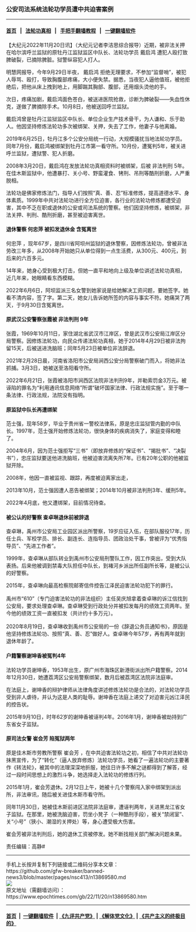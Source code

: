 ### 公安司法系统法轮功学员遭中共迫害案例
------------------------

#### [首页](https://github.com/gfw-breaker/banned-news3/blob/master/README.md) &nbsp;&nbsp;|&nbsp;&nbsp; [法轮功真相](https://github.com/begood0513/basic/blob/master/README.md)  &nbsp;&nbsp;|&nbsp;&nbsp; [手把手翻墙教程](https://github.com/gfw-breaker/guides/wiki)  &nbsp;&nbsp;|&nbsp;&nbsp; [一键翻墙软件](https://github.com/gfw-breaker/nogfw/blob/master/README.md)  



<div><p>
 【大纪元2022年11月20日讯】（大纪元记者李洁思综合报导）近期，被非法关押在哈尔滨呼兰监狱的原牡丹江监狱监区中队长、法轮功学员
 <ok href="https://www.epochtimes.com/gb/tag/%E6%88%B4%E5%90%AF%E9%B8%BF.html">
  戴启鸿
 </ok>
 遭犯人殴打致脾破裂，已摘除脾脏。狱警纵容犯人打人。
</p>
<p>
 明慧网报导，今年9月29日半夜，
 <ok href="https://www.epochtimes.com/gb/tag/%E6%88%B4%E5%90%AF%E9%B8%BF.html">
  戴启鸿
 </ok>
 拒绝无理要求，不参加“监督哨”，被犯人辱骂、殴打，导致胸腹部疼痛，大小便失禁。据悉，当夜犯人逼他值班，被他拒绝后，把他从床上拽到地上，用脚踹其胸部、腹部，还用烟头烫他的手。
</p>
<p>
 次日，疼痛加剧，戴启鸿面色苍白，被送进医院抢救，诊断为脾破裂——失血性休克，遂做了脾摘除手术。10月8日，他被送回呼兰监狱。
</p>
<p>
 戴启鸿曾是牡丹江监狱监区中队长、单位企业生产技术骨干，为人谦和、乐于助人。他因坚持修炼法轮功多次被绑架、关押，失去了工作，他妻子与他离婚。
</p>
<p>
 2019年6月25日，牡丹江多个公安分局统一行动，大规模骚扰当地法轮功学员。同年7月份，戴启鸿被绑架到牡丹江市第一看守所。10月份，遭冤判5年，被关进呼兰监狱，遭狱警、犯人折磨。
</p>
<p>
 2008年3月20日，戴启鸿在发放法轮功真相资料时被绑架，后被
 <ok href="https://www.epochtimes.com/gb/tag/%E9%9D%9E%E6%B3%95%E5%88%A4%E5%88%91.html">
  非法判刑
 </ok>
 5年。在佳木斯监狱中，他遭暴打、关小号、野蛮灌食、铐刑、吊刑等酷刑折磨，人严重脱相。
</p>
<p>
 法轮功是佛家修炼法门，指导人们按照“真、善、忍”标准修炼，提高道德水平、身体素质。1999年中共对法轮功进行全方位迫害，各行业的法轮功修炼都遭受迫害，其中不乏在职或退休的公安或司法系统的警察。他们因坚持修炼，被绑架，非法关押、判刑、酷刑折磨，甚至被迫害离世。
</p>
<h4>
 退休警察
 <ok href="https://www.epochtimes.com/gb/tag/%E4%BD%95%E5%BF%A0%E8%90%8D.html">
  何忠萍
 </ok>
 被扣发退休金 含冤离世
</h4>
<p>
 <ok href="https://www.epochtimes.com/gb/tag/%E4%BD%95%E5%BF%A0%E8%90%8D.html">
  何忠萍
 </ok>
 ，现年67岁，是四川省阿坝州监狱的退休警察，因修炼法轮功，曾被非法劳改三年多，从2008年开始她只从单位得到一点生活费，从300元、400元，到后来的六百多元。
</p>
<p>
 14年来，她身心受到极大打击，但她一直平和地向上级及单位讲述法轮功真相，近几年来，她眼睛看东西模糊。
</p>
<p>
 2022年6月6日，阿坝监派三名女警到她家说是给她解决工资问题，要她签字。她看不清内容，签了字。第二天，她女儿告诉她所签的内容与事实不符。她痛哭了两天，于9月30日含冤离世。
</p>
<h4>
 原武汉公安警察张霞被
 <ok href="https://www.epochtimes.com/gb/tag/%E9%9D%9E%E6%B3%95%E5%88%A4%E5%88%91.html">
  非法判刑
 </ok>
 9年
</h4>
<p>
 张霞，1969年10月11日，家住湖北省武汉市江岸区，曾是武汉市公安局江岸区分局警察。因修炼法轮功，向民众传递法轮功真相，她于2014年4月29日被非法拘留15天，后被送进洗脑班；同年5月23日被单位非法辞退。
</p>
<p>
 2021年2月28日晨，河南省洛阳市公安局涧西公安分局警察破门而入，将她非法抓捕。3月3日，她被送至洛阳看守所。
</p>
<p>
 2022年6月21日，张霞被洛阳市涧西区法院非法判刑9年，并勒索罚金3万元。被诬陷的罪名为“利用通讯信息网络”所谓“破坏国家法律、行政法规实施”。至于哪一条法律、行政法规，法院没有指明。
</p>
<h4>
 原监狱中队长再遭绑架
</h4>
<p>
 范士强，现年58岁，毕业于贵州省一警校法律系，原是忠庄监狱管内勤的中队长。1997年，范士强开始修炼法轮功，很快身体的疾病消失了，家庭变得和睦了。
</p>
<p>
 2004年6月，因为范士强拒写“三书”（即放弃修炼的“保证书”、“揭批书”、“决裂书”），忠庄监狱要送他进洗脑班，他被迫害流离失所7年。已有20年公职的他被监狱开除。
</p>
<p>
 2008年，他因一直被监视、跟踪，再度被迫离家出走，
</p>
<p>
 2013年10月，范士强因遭人恶告被绑架；2014年10月被非法判刑3年、缓刑5年。
</p>
<p>
 2022年4月底，他又遭绑架，目前情况待查。
</p>
<h4>
 被公认的好警察
 <strong>
  查卓琳退休前被辞退
 </strong>
</h4>
<p>
 查卓琳，禹州市公安局工业园区派出所警察，19岁应征入伍，在部队服役17年，历任士兵、军校学员、排长、副连长、连指导员、团政治处干事，曾被评为“优秀指导员”、“先进工作者”。
</p>
<p>
 1999年，查卓琳从部队转业到禹州市公安局刑警队工作，因工作突出，受到大队表扬。后来他被调到禁毒大队担任中队长，到褚河乡派出所任副所长等，是被公认的好警察。
</p>
<p>
 2015年，查卓琳向最高检察院邮寄信件控告江泽民迫害法轮功犯下的罪行。
</p>
<p style="vertical-align: baseline; margin: 12.0pt 0cm 12.0pt 0cm;">
 禹州市“610”（专门迫害法轮功的非法组织）主任吴庆旭拿着查卓琳的诉江信找到公安局，要求处理查卓琳。查卓琳受到行政处分并被扣发每月的绩效工资两年。至今他的绩效工资一直被扣发（共计约十多万元）。
</p>
<p>
 2020年8月19日，查卓琳收到禹州市公安局的一份《辞退公务员通知书》，原因是他坚持修炼法轮功、按照“真、善、忍”做好人。查卓琳今年57岁，再有两年就到退休年龄了。
</p>
<h4>
 <strong>
  户籍警察谢坤香被冤判4年
 </strong>
</h4>
<p>
 法轮功学员谢坤香，1953年出生，原广州市海珠区新港街派出所户籍警察。2014年12月30日，她遭荔湾区公安局警察绑架，数月后被荔湾区法院非法庭审。
</p>
<p>
 在法庭上，谢坤香的辩护律师从法律角度讲述修炼法轮功是合法的，对法轮功学员受到非人虐待，并认为这是人类的耻辱。谢坤香在法庭上递交了对迫害元凶江泽民的控告状。
</p>
<p>
 2015年9月10日，时年62岁的谢坤香被诬判4年。2016年1月，谢坤香被劫持到广东省女子监狱。
</p>
<h4>
 原司法女警
 <ok href="https://www.epochtimes.com/gb/tag/%E5%B4%94%E4%BC%9A%E8%8A%B3.html">
  崔会芳
 </ok>
 陷冤狱两年
</h4>
<p>
 原是佳木斯市劳教所警察
 <ok href="https://www.epochtimes.com/gb/tag/%E5%B4%94%E4%BC%9A%E8%8A%B3.html">
  崔会芳
 </ok>
 ，在中共迫害法轮功之初，相信了中共对法轮功抹黑宣传，为了“转化”（逼人放弃修炼）法轮功学员，她看了一遍法轮功的主要著作《转法轮》，被其中的法理深深地折服，她往日许多不解之谜都得到了解答，经过一段时间思想上的激烈斗争，她选择走入法轮功的修炼行列。
</p>
<p>
 2015年1月，崔会芳退休。2月12日上午，她被十几个警察闯入家中绑架到派出所，非法审讯，随后被关进佳木斯市看守所。
</p>
<p>
 同年11月30日，她被佳木斯前进区法院非法庭审，遭诬判两年，关进黑龙江省女子监狱。在那里，她被洗脑迫害，罚坐小凳子（一种酷刑手段），被关“禁闭室”、关“小号”（狭小、潮湿的关押处）等，身心遭受极大伤害。
</p>
<p>
 崔会芳被非法判刑后，她的退休工资被停发。她不断找相关部门解决问题未果。
</p>
<p>
 责任编辑：高静#
</p>
</div>
<hr/>
手机上长按并复制下列链接或二维码分享本文章：<br/>
https://github.com/gfw-breaker/banned-news3/blob/master/pages/nsc413/n13869580.md <br/>
<a href='https://github.com/gfw-breaker/banned-news3/blob/master/pages/nsc413/n13869580.md'><img src='https://github.com/gfw-breaker/banned-news3/blob/master/pages/nsc413/n13869580.md.png'/></a> <br/>
原文地址（需翻墙访问）：https://www.epochtimes.com/gb/22/11/20/n13869580.htm


------------------------
#### [首页](https://github.com/gfw-breaker/banned-news3/blob/master/README.md) &nbsp;|&nbsp; [一键翻墙软件](https://github.com/gfw-breaker/nogfw/blob/master/README.md) &nbsp;| [《九评共产党》](https://github.com/gfw-breaker/9ping.md/blob/master/README.md#九评之一评共产党是什么) | [《解体党文化》](https://github.com/gfw-breaker/jtdwh.md/blob/master/README.md) | [《共产主义的终极目的》](https://github.com/gfw-breaker/gczydzjmd.md/blob/master/README.md)


<img src='http://gfw-breaker.win/banned-news3/pages/nsc413/n13869580.md' width='0px' height='0px'/>